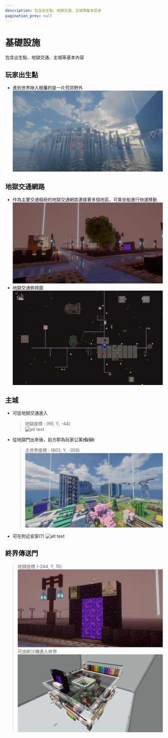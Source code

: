```yaml
---
description: 包含出生點、地獄交通、主城等基本訊息
pagination_prev: null
---
```


# 基礎設施
包含出生點、地獄交通、主城等基本內容

## 玩家出生點
* 進到世界映入眼簾的是一片荒郊野外
![alt text](image.png)

## 地獄交通網路
* 作為主要交通樞紐的地獄交通網路連接著多個地區，可乘坐船進行快速移動
![alt text](image-2.png)
* 地獄交通俯視圖
![alt text](image-3.png)

## 主城
* 可從地獄交通進入
    > 地獄座標 : (99, Y, -44)\
    ![alt text](image-4.png)
* 從地獄門出來後，前方即為玩家公寓<s>(監獄)</s>
    > 主世界座標 : (803, Y, -359)\
    ![alt text](image-5.png)
* 可在附近安家(?)
![alt text](image-6.png)

## 終界傳送門
> 地獄座標 (-244, Y, 15)\
> ![alt text](image-28.png)\
> 可由刷沙機進入終界\
> ![alt text](image-29.png)
